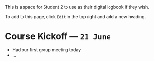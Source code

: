 This is a space for Student 2 to use as their digital logbook if they wish.

To add to this page, click `Edit` in the top right and add a new heading.

# Course Kickoff — `21 June`

- Had our first group meeting today
- ...